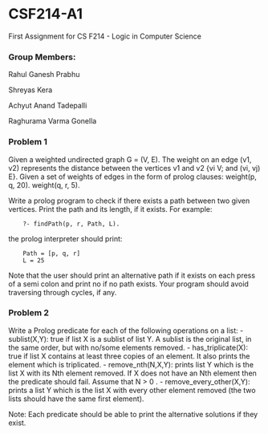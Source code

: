 # CSF214-A1
First Assignment for CS F214 - Logic in Computer Science

### Group Members:

Rahul Ganesh Prabhu

Shreyas Kera

Achyut Anand Tadepalli

Raghurama Varma Gonella

### Problem 1

Given a weighted undirected graph G = (V, E). The weight on an edge (v1, v2) represents the distance between the vertices v1 and v2 {vi V; and (vi, vj) E}. Given a set of weights of edges in the form of prolog clauses:
weight(p, q, 20).
weight(q, r, 5).

Write a prolog program to check if there exists a path between two given vertices. Print the path and its length, if it exists. For example:

        ?- findPath(p, r, Path, L).

the prolog interpreter should print:

        Path = [p, q, r]
        L = 25

Note that the user should print an alternative path if it exists on each press of a semi colon and print no if no path exists.
Your program should avoid traversing through cycles, if any.

### Problem 2

Write a Prolog predicate for each of the following operations on a list:
    - sublist(X,Y): true if list X is a sublist of list Y. A sublist is the original list, in the same order, but with no/some elements removed. 
    - has_triplicate(X): true if list X contains at least three copies of an element. It also prints the element which is triplicated.
    - remove_nth(N,X,Y): prints list Y which is the list X with its Nth element removed. If X does not have an Nth element then the predicate should fail. Assume that N > 0 .
    - remove_every_other(X,Y): prints a list Y which is the list X with every other element removed (the two lists should have the same first element). 

Note: Each predicate should be able to print the alternative solutions if they exist.